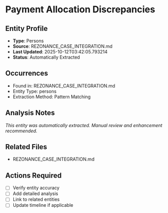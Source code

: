 # Payment Allocation Discrepancies

## Entity Profile
- **Type**: Persons
- **Source**: REZONANCE_CASE_INTEGRATION.md
- **Last Updated**: 2025-10-12T03:42:05.793214
- **Status**: Automatically Extracted

## Occurrences
- Found in: REZONANCE_CASE_INTEGRATION.md
- Entity Type: persons
- Extraction Method: Pattern Matching

## Analysis Notes
*This entity was automatically extracted. Manual review and enhancement recommended.*

## Related Files
- REZONANCE_CASE_INTEGRATION.md

## Actions Required
- [ ] Verify entity accuracy
- [ ] Add detailed analysis
- [ ] Link to related entities
- [ ] Update timeline if applicable
